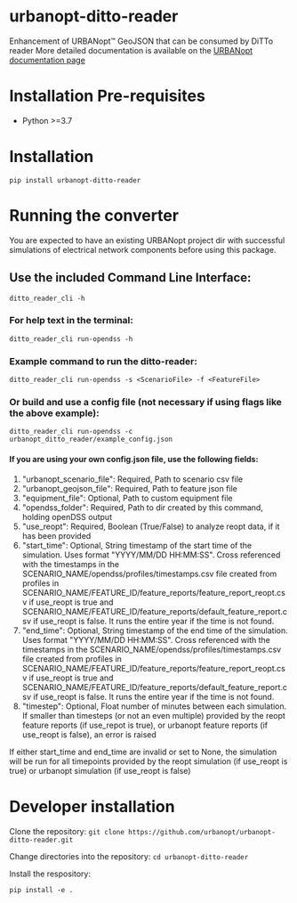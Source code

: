 # urbanopt-ditto-reader
Enhancement of URBANopt™ GeoJSON that can be consumed by DiTTo reader
More detailed documentation is available on the [URBANopt documentation page](https://docs.urbanopt.net/opendss/opendss.html)

# Installation Pre-requisites
- Python >=3.7

# Installation

`pip install urbanopt-ditto-reader`

# Running the converter

You are expected to have an existing URBANopt project dir with successful simulations of electrical network components before using this package.

## Use the included Command Line Interface:

`ditto_reader_cli -h`

### For help text in the terminal:
`ditto_reader_cli run-opendss -h`

### Example command to run the ditto-reader:
`ditto_reader_cli run-opendss -s <ScenarioFile> -f <FeatureFile>`

### Or build and use a config file (not necessary if using flags like the above example):
`ditto_reader_cli run-opendss -c urbanopt_ditto_reader/example_config.json`

#### If you are using your own config.json file, use the following fields:
1. "urbanopt_scenario_file": Required, Path to scenario csv file
1. "urbanopt_geojson_file": Required, Path to feature json file
1. "equipment_file": Optional, Path to custom equipment file
1. "opendss_folder": Required, Path to dir created by this command, holding openDSS output
1. "use_reopt": Required, Boolean (True/False) to analyze reopt data, if it has been provided
1. "start_time": Optional, String timestamp of the start time of the simulation. Uses format "YYYY/MM/DD HH:MM:SS". Cross referenced with the timestamps in the SCENARIO_NAME/opendss/profiles/timestamps.csv file created from profiles in SCENARIO_NAME/FEATURE_ID/feature_reports/feature_report_reopt.csv if use_reopt is true and SCENARIO_NAME/FEATURE_ID/feature_reports/default_feature_report.csv if use_reopt is false. It runs the entire year if the time is not found.
1. "end_time": Optional, String timestamp of the end time of the simulation. Uses format "YYYY/MM/DD HH:MM:SS". Cross referenced with the timestamps in the SCENARIO_NAME/opendss/profiles/timestamps.csv file created from profiles in SCENARIO_NAME/FEATURE_ID/feature_reports/feature_report_reopt.csv if use_reopt is true and SCENARIO_NAME/FEATURE_ID/feature_reports/default_feature_report.csv if use_reopt is false. It runs the entire year if the time is not found.
1. "timestep": Optional, Float number of minutes between each simulation. If smaller than timesteps (or not an even multiple) provided by the reopt feature reports (if use_repot is true), or urbanopt feature reports (if use_reopt is false), an error is raised

If either start_time and end_time are invalid or set to None, the simulation will be run for all timepoints provided by the reopt simulation (if use_reopt is true) or urbanopt simulation (if use_reopt is false)

# Developer installation

Clone the repository:
`git clone https://github.com/urbanopt/urbanopt-ditto-reader.git`

Change directories into the repository:
`cd urbanopt-ditto-reader`

Install the respository:

`pip install -e .`
